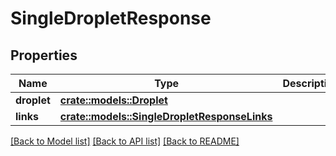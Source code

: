 # SingleDropletResponse

## Properties

Name | Type | Description | Notes
------------ | ------------- | ------------- | -------------
**droplet** | [**crate::models::Droplet**](droplet.md) |  | 
**links** | [**crate::models::SingleDropletResponseLinks**](Single_Droplet_Response_links.md) |  | 

[[Back to Model list]](../README.md#documentation-for-models) [[Back to API list]](../README.md#documentation-for-api-endpoints) [[Back to README]](../README.md)


